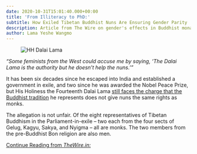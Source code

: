 ```yaml
---
date: 2020-10-31T15:01:40.000+00:00
title: 'From Illiteracy to PhD:'
subtitle: How Exiled Tibetan Buddhist Nuns Are Ensuring Gender Parity
description: Article from The Wire on gender's effects in Buddhist monasticism
author: Lama Yeshe Wangmo
---
```


<figure class="blog-photo">

<img src="../media/hhdl" alt="HH Dalai Lama">
</figure>

_“Some feminists from the West could accuse me by saying, ‘The Dalai Lama is the authority but he doesn’t help the nuns.’”_

It has been six decades since he escaped into India and established a government in exile, and two since he was awarded the Nobel Peace Prize, but His Holiness the Fourteenth Dalai Lama [still faces the charge that the Buddhist tradition](https://info-buddhism.com/Interview_Dalai_Lama_about_the_Full_Ordination_of_Women.html) he represents does not give nuns the same rights as monks.

The allegation is not unfair. Of the eight representatives of Tibetan Buddhism in the Parliament-in-exile – two each from the four sects of Gelug, Kagyu, Sakya, and Nyigma – all are monks. The two members from the pre-Buddhist Bon religion are also men.

[Continue Reading from _TheWire.in:_](https://thewire.in/religion/from-illiteracy-to-phd-how-exiled-tibetan-buddhist-nuns-are-ensuring-gender-parity)
